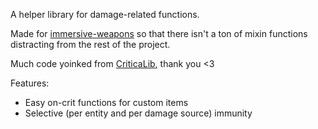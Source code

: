 A helper library for damage-related functions.

Made for [immersive-weapons](https://github.com/AlkyoneAoide/immersive-weapons) so that there isn't a ton of mixin functions distracting from the rest of the project.

Much code yoinked from [CriticaLib](https://github.com/hamusuke0323/CriticaLib), thank you <3

Features:
- Easy on-crit functions for custom items
- Selective (per entity and per damage source) immunity
